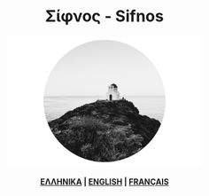 <link rel="stylesheet" type="text/css" href="style.css" />
<link href="https://fonts.googleapis.com/css?family=Roboto+Slab:300&amp;subset=greek" rel="stylesheet">
<h1 align="center">Σίφνος - Sifnos</h1>
<p align="center">
  <img src="2A9F6DBC-CAC8-48E2-8522-FA12E1B2D5E2.jpeg" width="70%">
  <br><br>
   <b><a href="/gr/">ΕΛΛΗΝΙΚΑ</a> |
   <a href="/sifnos/en/">ENGLISH</a> |
   <a href="/sifnos/fr/">FRANÇAIS</a></b>
  <br><br>
 
</p>

